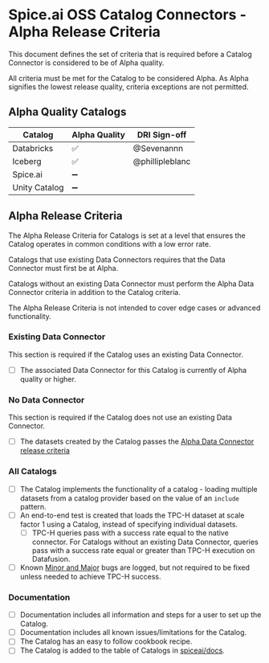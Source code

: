# Spice.ai OSS Catalog Connectors - Alpha Release Criteria

This document defines the set of criteria that is required before a Catalog Connector is considered to be of Alpha quality.

All criteria must be met for the Catalog to be considered Alpha. As Alpha signifies the lowest release quality, criteria exceptions are not permitted.

## Alpha Quality Catalogs

| Catalog       | Alpha Quality | DRI Sign-off    |
| ------------- | ------------- | --------------- |
| Databricks    | ✅            | @Sevenannn      |
| Iceberg       | ✅            | @phillipleblanc |
| Spice.ai      | ➖            |                 |
| Unity Catalog | ➖            |                 |

## Alpha Release Criteria

The Alpha Release Criteria for Catalogs is set at a level that ensures the Catalog operates in common conditions with a low error rate.

Catalogs that use existing Data Connectors requires that the Data Connector must first be at Alpha.

Catalogs without an existing Data Connector must perform the Alpha Data Connector criteria in addition to the Catalog criteria.

The Alpha Release Criteria is not intended to cover edge cases or advanced functionality.

### Existing Data Connector

This section is required if the Catalog uses an existing Data Connector.

- [ ] The associated Data Connector for this Catalog is currently of Alpha quality or higher.

### No Data Connector

This section is required if the Catalog does not use an existing Data Connector.

- [ ] The datasets created by the Catalog passes the [Alpha Data Connector release criteria](../connectors/alpha.md)

### All Catalogs

- [ ] The Catalog implements the functionality of a catalog - loading multiple datasets from a catalog provider based on the value of an `include` pattern.
- [ ] An end-to-end test is created that loads the TPC-H dataset at scale factor 1 using a Catalog, instead of specifying individual datasets.
  - [ ] TPC-H queries pass with a success rate equal to the native connector. For Catalogs without an existing Data Connector, queries pass with a success rate equal or greater than TPC-H execution on Datafusion.
- [ ] Known [Minor and Major](../definitions.md) bugs are logged, but not required to be fixed unless needed to achieve TPC-H success.

### Documentation

- [ ] Documentation includes all information and steps for a user to set up the Catalog.
- [ ] Documentation includes all known issues/limitations for the Catalog.
- [ ] The Catalog has an easy to follow cookbook recipe.
- [ ] The Catalog is added to the table of Catalogs in [spiceai/docs](https://github.com/spiceai/docs).
